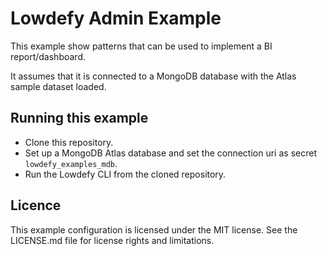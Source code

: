 # Lowdefy Admin Example

  This example show patterns that can be used to implement a BI report/dashboard.

  It assumes that it is connected to a MongoDB database with the Atlas sample dataset loaded.

## Running this example
- Clone this repository.
- Set up a MongoDB Atlas database and set the connection uri as secret `lowdefy_examples_mdb`.
- Run the Lowdefy CLI from the cloned repository.

## Licence

This example configuration is licensed under the MIT license. See the LICENSE.md file for license rights and limitations.